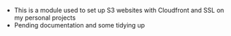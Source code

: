 - This is a module used to set up S3 websites with Cloudfront and SSL on my personal projects
- Pending documentation and some tidying up